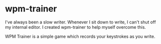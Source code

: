 # wpm-trainer

I've always been a slow writer. Whenever I sit down to write, I can't shut off my internal editor.
I created wpm-trainer to help myself overcome this.

WPM Trainer is a simple game which records your keystrokes as you write.